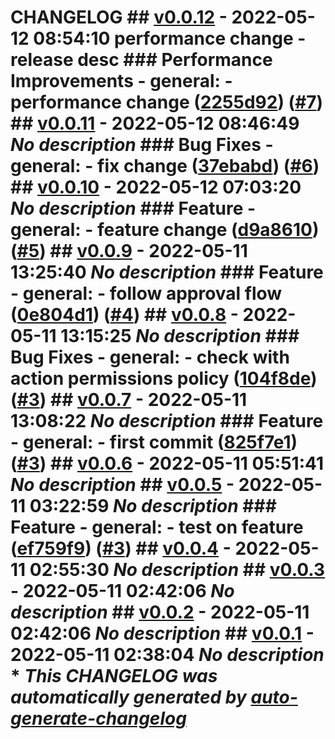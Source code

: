 # CHANGELOG ## [v0.0.12](https://github.com/nostradini/git_beginner/releases/tag/v0.0.12) - 2022-05-12 08:54:10 performance change - release desc ### Performance Improvements - general: - performance change ([2255d92](https://github.com/nostradini/git_beginner/commit/2255d92915429079e571a9be87ea77895b9daccb)) ([#7](https://github.com/nostradini/git_beginner/pull/7)) ## [v0.0.11](https://github.com/nostradini/git_beginner/releases/tag/v0.0.11) - 2022-05-12 08:46:49 *No description* ### Bug Fixes - general: - fix change ([37ebabd](https://github.com/nostradini/git_beginner/commit/37ebabd8c5e526cd7cb953f09d10bfcf68e8ce25)) ([#6](https://github.com/nostradini/git_beginner/pull/6)) ## [v0.0.10](https://github.com/nostradini/git_beginner/releases/tag/v0.0.10) - 2022-05-12 07:03:20 *No description* ### Feature - general: - feature change ([d9a8610](https://github.com/nostradini/git_beginner/commit/d9a8610a1f0eae0a366472d334d6c3299d277b7a)) ([#5](https://github.com/nostradini/git_beginner/pull/5)) ## [v0.0.9](https://github.com/nostradini/git_beginner/releases/tag/v0.0.9) - 2022-05-11 13:25:40 *No description* ### Feature - general: - follow approval flow ([0e804d1](https://github.com/nostradini/git_beginner/commit/0e804d11e6eb03abb4a5f04a9c7ee164869aa812)) ([#4](https://github.com/nostradini/git_beginner/pull/4)) ## [v0.0.8](https://github.com/nostradini/git_beginner/releases/tag/v0.0.8) - 2022-05-11 13:15:25 *No description* ### Bug Fixes - general: - check with action permissions policy ([104f8de](https://github.com/nostradini/git_beginner/commit/104f8dee2e2000bdfcf6aca3381b49a4d976405b)) ([#3](https://github.com/nostradini/git_beginner/pull/3)) ## [v0.0.7](https://github.com/nostradini/git_beginner/releases/tag/v0.0.7) - 2022-05-11 13:08:22 *No description* ### Feature - general: - first commit ([825f7e1](https://github.com/nostradini/git_beginner/commit/825f7e11f80696fc7c50fe665f6a785fd12f5431)) ([#3](https://github.com/nostradini/git_beginner/pull/3)) ## [v0.0.6](https://github.com/nostradini/git_beginner/releases/tag/v0.0.6) - 2022-05-11 05:51:41 *No description* ## [v0.0.5](https://github.com/nostradini/git_beginner/releases/tag/v0.0.5) - 2022-05-11 03:22:59 *No description* ### Feature - general: - test on feature ([ef759f9](https://github.com/nostradini/git_beginner/commit/ef759f9d4a77bc6f71d270f60c654e7ac2cce88f)) ([#3](https://github.com/nostradini/git_beginner/pull/3)) ## [v0.0.4](https://github.com/nostradini/git_beginner/releases/tag/v0.0.4) - 2022-05-11 02:55:30 *No description* ## [v0.0.3](https://github.com/nostradini/git_beginner/releases/tag/v0.0.3) - 2022-05-11 02:42:06 *No description* ## [v0.0.2](https://github.com/nostradini/git_beginner/releases/tag/v0.0.2) - 2022-05-11 02:42:06 *No description* ## [v0.0.1](https://github.com/nostradini/git_beginner/releases/tag/v0.0.1) - 2022-05-11 02:38:04 *No description* \* *This CHANGELOG was automatically generated by [auto-generate-changelog](https://github.com/BobAnkh/auto-generate-changelog)*
